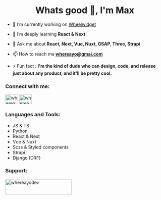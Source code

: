 <h1 align="center">Whats good 👋, I'm Max</h1>

- 🔭 I’m currently working on [Wheelwidget](https://wheelwidget.com)

- 🌱 I’m deeply learning **React & Next**

- 💬 Ask me about **React, Next, Vue, Nuxt, GSAP, Three, Strapi**

- 📫 How to reach me **whereayo@gmai.com**

- ⚡ Fun fact **: I'm the kind of dude who can design, code, and release just about any product, and it'll be pretty cool.**

<h3 align="left">Connect with me:</h3>
<p align="left">
<a href="https://twitter.com/wherea_yo" target="blank"><img align="center" src="https://raw.githubusercontent.com/rahuldkjain/github-profile-readme-generator/master/src/images/icons/Social/twitter.svg" alt="wherea_yo" height="30" width="40" /></a>
<a href="https://instagram.com/wherea.yo" target="blank"><img align="center" src="https://raw.githubusercontent.com/rahuldkjain/github-profile-readme-generator/master/src/images/icons/Social/instagram.svg" alt="wherea.yo" height="30" width="40" /></a>
</p>

<h3 align="left">Languages and Tools:</h3>

- JS & TS
- Python
- React & Next
- Vue & Nuxt
- Scss & Styled components
- Strapi
- Django (DRF)

<h3 align="left">Support:</h3>
<p><a href="https://www.buymeacoffee.com/whereayodev"> <img align="left" src="https://cdn.buymeacoffee.com/buttons/v2/default-yellow.png" height="50" width="210" alt="whereayodev" /></a></p><br><br>
